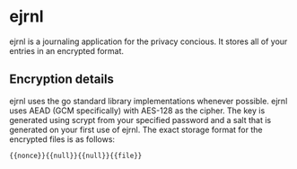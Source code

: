 # ejrnl

ejrnl is a journaling application for the privacy concious. It stores all of your entries in an
encrypted format.

## Encryption details

ejrnl uses the go standard library implementations whenever possible. ejrnl uses AEAD (GCM
specifically) with AES-128 as the cipher. The key is generated using scrypt from your specified
password and a salt that is generated on your first use of ejrnl. The exact storage format for the
encrypted files is as follows:

`{{nonce}}{{null}}{{null}}{{file}}`

